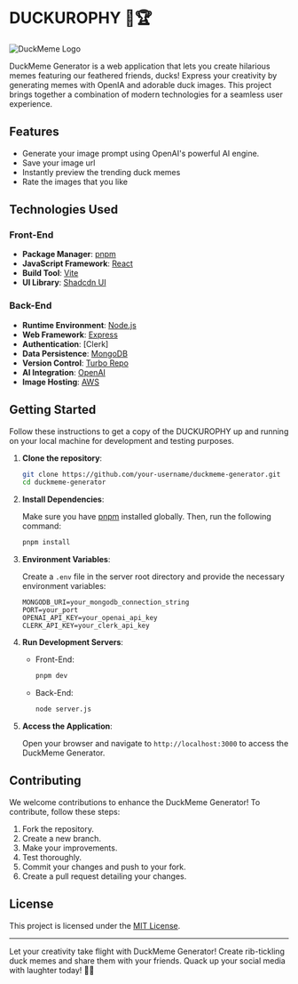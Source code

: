 # DUCKUROPHY 🦆🏆

![DuckMeme Logo](https://kurojam-sparta-client.onrender.com/)

DuckMeme Generator is a web application that lets you create hilarious memes featuring our feathered friends, ducks! Express your creativity by generating memes with OpenIA and adorable duck images. This project brings together a combination of modern technologies for a seamless user experience.

## Features

- Generate your image prompt using OpenAI's powerful AI engine.
- Save your image url 
- Instantly preview the trending duck memes
- Rate the images that you like

## Technologies Used

### Front-End

- **Package Manager**: [pnpm](https://pnpm.io/)
- **JavaScript Framework**: [React](https://reactjs.org/)
- **Build Tool**: [Vite](https://vitejs.dev/)
- **UI Library**: [Shadcdn UI](https://shadcdn.com/ui)

### Back-End

- **Runtime Environment**: [Node.js](https://nodejs.org/)
- **Web Framework**: [Express](https://expressjs.com/)
- **Authentication**: [Clerk]
- **Data Persistence**: [MongoDB](https://www.mongodb.com/)
- **Version Control**: [Turbo Repo](https://turbo.dev/repo)
- **AI Integration**: [OpenAI](https://www.openai.com/)
- **Image Hosting**: [AWS](https://aws.com/)

## Getting Started

Follow these instructions to get a copy of the DUCKUROPHY up and running on your local machine for development and testing purposes.

1. **Clone the repository**:

   ```bash
   git clone https://github.com/your-username/duckmeme-generator.git
   cd duckmeme-generator
   ```

2. **Install Dependencies**:

   Make sure you have [pnpm](https://pnpm.io/) installed globally. Then, run the following command:

   ```bash
   pnpm install
   ```

3. **Environment Variables**:

   Create a `.env` file in the server root directory and provide the necessary environment variables:

   ```plaintext
   MONGODB_URI=your_mongodb_connection_string
   PORT=your_port
   OPENAI_API_KEY=your_openai_api_key
   CLERK_API_KEY=your_clerk_api_key
   ```

4. **Run Development Servers**:

   - Front-End:

     ```bash
     pnpm dev
     ```

   - Back-End:

     ```bash
     node server.js
     ```

5. **Access the Application**:

   Open your browser and navigate to `http://localhost:3000` to access the DuckMeme Generator.

## Contributing

We welcome contributions to enhance the DuckMeme Generator! To contribute, follow these steps:

1. Fork the repository.
2. Create a new branch.
3. Make your improvements.
4. Test thoroughly.
5. Commit your changes and push to your fork.
6. Create a pull request detailing your changes.

## License

This project is licensed under the [MIT License](LICENSE).

---

Let your creativity take flight with DuckMeme Generator! Create rib-tickling duck memes and share them with your friends. Quack up your social media with laughter today! 🦆🎉